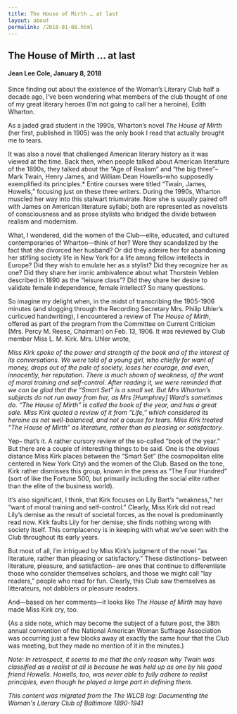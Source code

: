 ```yaml
---
title: The House of Mirth … at last
layout: about
permalink: /2018-01-08.html
---
```


## The House of Mirth … at last
#### Jean Lee Cole, January 8, 2018

Since finding out about the existence of the Woman’s Literary Club half a decade ago, I’ve been wondering what members of the club thought of one of my great literary heroes (I’m not going to call her a heroine), Edith Wharton.

As a jaded grad student in the 1990s, Wharton’s novel *The House of Mirth* (her first, published in 1905) was the only book I read that actually brought me to tears.

It was also a novel that challenged American literary history as it was viewed at the time. Back then, when people talked about American literature of the 1890s, they talked about the “Age of Realism” and “the big three”– Mark Twain, Henry James, and William Dean Howells–who supposedly exemplified its principles.* Entire courses were titled “Twain, James, Howells,” focusing just on these three writers. During the 1990s, Wharton muscled her way into this stalwart triumvirate. Now she is usually paired off with James on American literature syllabi; both are represented as novelists of consciousness and as prose stylists who bridged the divide between realism and modernism.

What, I wondered, did the women of the Club—elite, educated, and cultured contemporaries of Wharton—think of her? Were they scandalized by the fact that she divorced her husband? Or did they admire her for abandoning her stifling society life in New York for a life among fellow intellects in Europe? Did they wish to emulate her as a stylist? Did they recognize her as one? Did they share her ironic ambivalence about what Thorstein Veblen described in 1890 as the “leisure class”? Did they share her desire to validate female independence, female intellect? So many questions.

So imagine my delight when, in the midst of transcribing the 1905-1906 minutes (and slogging through the Recording Secretary Mrs. Philip Uhler’s curlicued handwriting), I encountered a review of *The House of Mirth*, offered as part of the program from the Committee on Current Criticism (Mrs. Percy M. Reese, Chairman) on Feb. 13, 1906. It was reviewed by Club member Miss L. M. Kirk. Mrs. Uhler wrote,

*Miss Kirk spoke of the power and strength of the book and of the interest of its conversations. We were told of a young girl, who chiefly for want of money, drops out of the pale of society, loses her courage, and even, innocently, her reputation. There is much shown of weakness, of the want of moral training and self-control. After reading it, we were reminded that we can be glad that the “Smart Set” is a small set. But Mrs Wharton’s subjects do not run away from her, as Mrs [Humphrey] Ward’s sometimes do. “The House of Mirth” is called the book of the year, and has a great sale. Miss Kirk quoted a review of it from “Life,” which considered its heroine as not well-balanced, and not a cause for tears. Miss Kirk treated “The House of Mirth” as literature, rather than as pleasing or satisfactory.*

Yep– that’s it. A rather cursory review of the so-called “book of the year.” But there are a couple of interesting things to be said. One is the obvious distance Miss Kirk places between the “Smart Set” (the cosmopolitan elite centered in New York City) and the women of the Club. Based on the tone, Kirk rather dismisses this group, known in the press as “The Four Hundred” (sort of like the Fortune 500, but primarily including the social elite rather than the elite of the business world).

It’s also significant, I think, that Kirk focuses on Lily Bart’s “weakness,” her “want of moral training and self-control.” Clearly, Miss Kirk did not read Lily’s demise as the result of societal forces, as the novel is predominantly read now. Kirk faults Lily for her demise; she finds nothing wrong with society itself. This complacency is in keeping with what we’ve seen with the Club throughout its early years.

But most of all, I’m intrigued by Miss Kirk’s judgment of the novel “as literature, rather than pleasing or satisfactory.” These distinctions– between literature, pleasure, and satisfaction– are ones that continue to differentiate those who consider themselves scholars, and those we might call “lay readers,” people who read for fun. Clearly, this Club saw themselves as litterateurs, not dabblers or pleasure readers.

And—based on her comments—it looks like *The House of Mirth* may have made Miss Kirk cry, too.

(As a side note, which may become the subject of a future post, the 38th annual convention of the National American Woman Suffrage Association was occurring just a few blocks away at exactly the same hour that the Club was meeting, but they made no mention of it in the minutes.)

*Note: In retrospect, it seems to me that the only reason why Twain was classified as a realist at all is because he was held up as one by his good friend Howells. Howells, too, was never able to fully adhere to realist principles, even though he played a large part in defining them.*

*This content was migrated from the The WLCB log: Documenting the Woman's Literary Club of Baltimore 1890-1941*